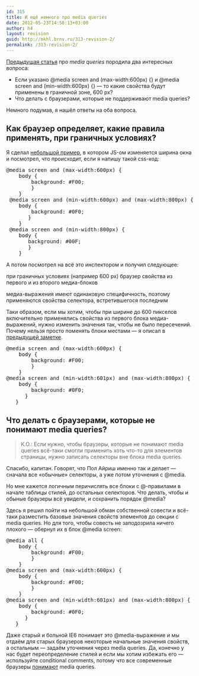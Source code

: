 ```yaml
---
id: 315
title: И ещё немного про media queries
date: 2012-05-23T14:58:13+03:00
author: h4
layout: revision
guid: http://mkhl.brnv.ru/313-revision-2/
permalink: /313-revision-2/
---
```

[Предыдущая статья](http://mkhl.brnv.ru/about-media-queries/ "Немного про media queries") про _media queries_ породила два интересных вопроса:

  * Если указано @media screen and (max-width:600px) {} и @media screen and (min-width:600px) {} — то какие свойства будут применены в граничной зоне, 600 px?
  * Что делать с браузерами, которые не поддерживают media queries?

Немного подумав, я нашёл ответы на оба вопроса.

## Как браузер определяет, какие правила применять, при граничных условиях?

Я сделал [небольшой пример](http://webdev.brnv.ru/labs/media-queries-limits/), в котором JS-ом изменяется ширина окна и посмотрел, что происходит, если я напишу такой css-код:

<pre>@media screen and (max-width:600px) {
    body {
        background: #F00;
        }
    }
 @media screen and (min-width:600px) and (max-width:800px) {
    body {
        background: #0F0;
       }
    }
 @media screen and (min-width:800px) {
    body {
       background: #00F;
       }
    }</pre>

А потом посмотрел на всё это инспектором и получил следующее:

при граничных условиях (например 600 px) браузер свойства из первого и из второго медиа-блоков

медиа-выражения имеют одинаковую специфичность, поэтому применяются свойства селектора, встретившегося последним

Таки образом, если мы хотим, чтобы при ширине до 600 пикселов включительно применялись свойства из первого блока медиа-выражений, нужно изменить значения так, чтобы не было пересечений. Почему нельзя просто поменять блоки местами — я описал в [предыдущей заметке](http://mkhl.brnv.ru/about-media-queries/ "Немного про media queries").

<pre>@media screen and (max-width:600px) {
    body {
        background: #F00;
        }
    }
@media screen and (min-width:601px) and (max-width:800px) {
    body {
        background: #0F0;
      }
   }</pre>

## Что делать с браузерами, которые не понимают media queries?

> К.О.: Если нужно, чтобы браузеры, которые не понимают media queries всё-таки смогли применить хоть что-то для элементов страницы, нужно записать селекторы вне блока media queries.

Спасибо, капитан. Говорят, что Пол Айриш именно так и делает — сначала все «обычные» селекторы, а уже потом уточнения с @media.

Но мне кажется логичным перичислять все блоки с @-правилами в начале таблицы стилей, до остальных селекторов. Что делать, чтобы и обыные браузеры всё увидели, и сохранить порядок @media?

Здесь я решил пойти на небольшой обман собственной совести и всё-таки разместить базовые значения свойств элементов до секции с media queries. Но для того, чтобы совесть не заподозрила ничего плохого — обернул их в блок @media screen:

<pre>@media all {
    body {
        background: #F00;
        }
    }
@media screen and (max-width:600px) {
    body {
        background: #F00;
        }
    }
@media screen and (min-width:601px) and (max-width:800px) {
    body {
        background: #0F0;
      }
   }</pre>

Даже старый и больной IE6 понимает это @media-выражение и мы отдаём для старых браузеров некоторые начальные значения свойств, а остальным — задаём уточнения через media queries. Да, конечно у нас будет переопределение стилей и если мы хотим избежать его — используйте conditional comments, потому что все современные браузеры [понимают](http://caniuse.com/#feat=css-mediaqueries) media queries.